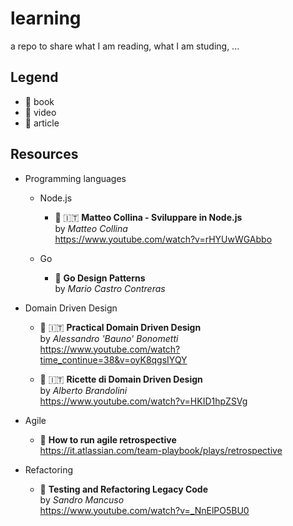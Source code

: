 # learning

a repo to share what I am reading, what I am studing, ...

## Legend

 - :notebook: book
 - :cinema: video
 - :newspaper: article

## Resources

 - Programming languages

   - Node.js
     - :cinema: :it: **Matteo Collina - Sviluppare in Node.js**\
     by *Matteo Collina*\
     https://www.youtube.com/watch?v=rHYUwWGAbbo

   - Go
     - :notebook: **Go Design Patterns**\
     by *Mario Castro Contreras*
     
 - Domain Driven Design
 
   - :cinema: :it: **Practical Domain Driven Design**\
   by *Alessandro 'Bauno' Bonometti*\
   https://www.youtube.com/watch?time_continue=38&v=oyK8qgsIYQY
   
   - :cinema: :it: **Ricette di Domain Driven Design**\
   by *Alberto Brandolini*\
   https://www.youtube.com/watch?v=HKID1hpZSVg

 - Agile
   - :newspaper: **How to run agile retrospective**\
   https://it.atlassian.com/team-playbook/plays/retrospective
   
 - Refactoring
   - :cinema: **Testing and Refactoring Legacy Code**\
   by *Sandro Mancuso*\
   https://www.youtube.com/watch?v=_NnElPO5BU0

